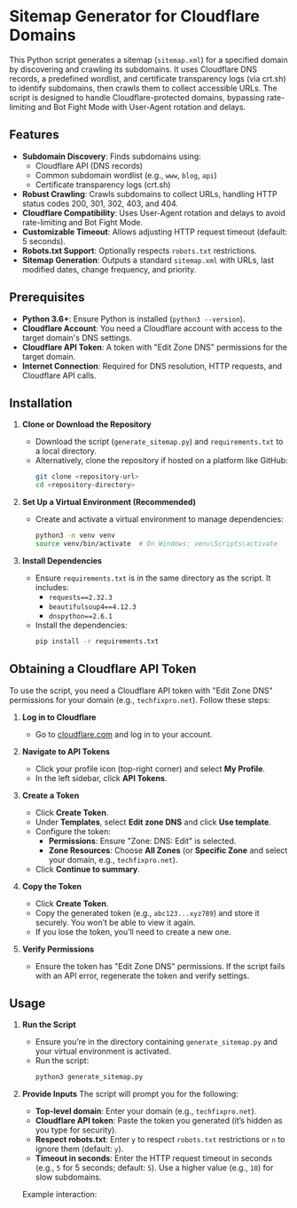 # Sitemap Generator for Cloudflare Domains

This Python script generates a sitemap (`sitemap.xml`) for a specified domain by discovering and crawling its subdomains. It uses Cloudflare DNS records, a predefined wordlist, and certificate transparency logs (via crt.sh) to identify subdomains, then crawls them to collect accessible URLs. The script is designed to handle Cloudflare-protected domains, bypassing rate-limiting and Bot Fight Mode with User-Agent rotation and delays.

## Features
- **Subdomain Discovery**: Finds subdomains using:
  - Cloudflare API (DNS records)
  - Common subdomain wordlist (e.g., `www`, `blog`, `api`)
  - Certificate transparency logs (crt.sh)
- **Robust Crawling**: Crawls subdomains to collect URLs, handling HTTP status codes 200, 301, 302, 403, and 404.
- **Cloudflare Compatibility**: Uses User-Agent rotation and delays to avoid rate-limiting and Bot Fight Mode.
- **Customizable Timeout**: Allows adjusting HTTP request timeout (default: 5 seconds).
- **Robots.txt Support**: Optionally respects `robots.txt` restrictions.
- **Sitemap Generation**: Outputs a standard `sitemap.xml` with URLs, last modified dates, change frequency, and priority.

## Prerequisites
- **Python 3.6+**: Ensure Python is installed (`python3 --version`).
- **Cloudflare Account**: You need a Cloudflare account with access to the target domain's DNS settings.
- **Cloudflare API Token**: A token with "Edit Zone DNS" permissions for the target domain.
- **Internet Connection**: Required for DNS resolution, HTTP requests, and Cloudflare API calls.

## Installation

1. **Clone or Download the Repository**
   - Download the script (`generate_sitemap.py`) and `requirements.txt` to a local directory.
   - Alternatively, clone the repository if hosted on a platform like GitHub:
     ```bash
     git clone <repository-url>
     cd <repository-directory>
     ```

2. **Set Up a Virtual Environment (Recommended)**
   - Create and activate a virtual environment to manage dependencies:
     ```bash
     python3 -m venv venv
     source venv/bin/activate  # On Windows: venv\Scripts\activate
     ```

3. **Install Dependencies**
   - Ensure `requirements.txt` is in the same directory as the script. It includes:
     - `requests==2.32.3`
     - `beautifulsoup4==4.12.3`
     - `dnspython==2.6.1`
   - Install the dependencies:
     ```bash
     pip install -r requirements.txt
     ```

## Obtaining a Cloudflare API Token

To use the script, you need a Cloudflare API token with "Edit Zone DNS" permissions for your domain (e.g., `techfixpro.net`). Follow these steps:

1. **Log in to Cloudflare**
   - Go to [cloudflare.com](https://dash.cloudflare.com/) and log in to your account.

2. **Navigate to API Tokens**
   - Click your profile icon (top-right corner) and select **My Profile**.
   - In the left sidebar, click **API Tokens**.

3. **Create a Token**
   - Click **Create Token**.
   - Under **Templates**, select **Edit zone DNS** and click **Use template**.
   - Configure the token:
     - **Permissions**: Ensure "Zone: DNS: Edit" is selected.
     - **Zone Resources**: Choose **All Zones** (or **Specific Zone** and select your domain, e.g., `techfixpro.net`).
   - Click **Continue to summary**.

4. **Copy the Token**
   - Click **Create Token**.
   - Copy the generated token (e.g., `abc123...xyz789`) and store it securely. You won’t be able to view it again.
   - If you lose the token, you’ll need to create a new one.

5. **Verify Permissions**
   - Ensure the token has "Edit Zone DNS" permissions. If the script fails with an API error, regenerate the token and verify settings.

## Usage

1. **Run the Script**
   - Ensure you’re in the directory containing `generate_sitemap.py` and your virtual environment is activated.
   - Run the script:
     ```bash
     python3 generate_sitemap.py
     ```

2. **Provide Inputs**
   The script will prompt you for the following:
   - **Top-level domain**: Enter your domain (e.g., `techfixpro.net`).
   - **Cloudflare API token**: Paste the token you generated (it’s hidden as you type for security).
   - **Respect robots.txt**: Enter `y` to respect `robots.txt` restrictions or `n` to ignore them (default: `y`).
   - **Timeout in seconds**: Enter the HTTP request timeout in seconds (e.g., `5` for 5 seconds; default: `5`). Use a higher value (e.g., `10`) for slow subdomains.

   Example interaction:
